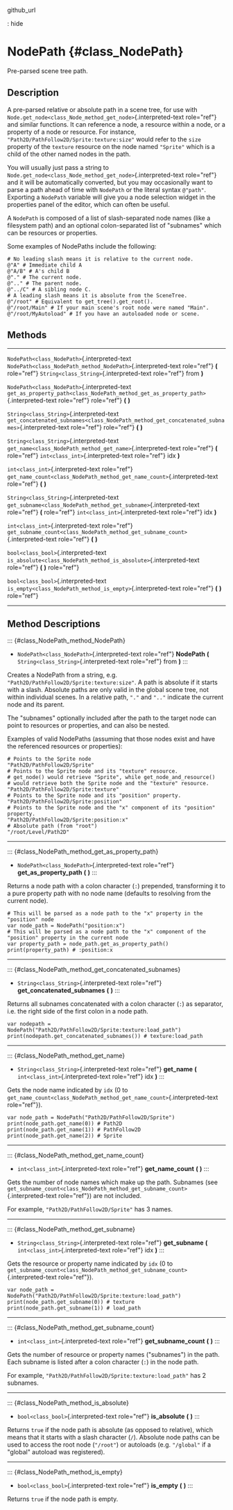 github\_url

:   hide

NodePath {#class_NodePath}
========

Pre-parsed scene tree path.

Description
-----------

A pre-parsed relative or absolute path in a scene tree, for use with
`Node.get_node<class_Node_method_get_node>`{.interpreted-text
role="ref"} and similar functions. It can reference a node, a resource
within a node, or a property of a node or resource. For instance,
`"Path2D/PathFollow2D/Sprite:texture:size"` would refer to the `size`
property of the `texture` resource on the node named `"Sprite"` which is
a child of the other named nodes in the path.

You will usually just pass a string to
`Node.get_node<class_Node_method_get_node>`{.interpreted-text
role="ref"} and it will be automatically converted, but you may
occasionally want to parse a path ahead of time with `NodePath` or the
literal syntax `@"path"`. Exporting a `NodePath` variable will give you
a node selection widget in the properties panel of the editor, which can
often be useful.

A `NodePath` is composed of a list of slash-separated node names (like a
filesystem path) and an optional colon-separated list of \"subnames\"
which can be resources or properties.

Some examples of NodePaths include the following:

    # No leading slash means it is relative to the current node.
    @"A" # Immediate child A
    @"A/B" # A's child B
    @"." # The current node.
    @".." # The parent node.
    @"../C" # A sibling node C.
    # A leading slash means it is absolute from the SceneTree.
    @"/root" # Equivalent to get_tree().get_root().
    @"/root/Main" # If your main scene's root node were named "Main".
    @"/root/MyAutoload" # If you have an autoloaded node or scene.

Methods
-------

  ---------------------------------------------- ------------------------------------------------------------------------------------------------
  `NodePath<class_NodePath>`{.interpreted-text   `NodePath<class_NodePath_method_NodePath>`{.interpreted-text role="ref"} **(**
  role="ref"}                                    `String<class_String>`{.interpreted-text role="ref"} from **)**

  `NodePath<class_NodePath>`{.interpreted-text   `get_as_property_path<class_NodePath_method_get_as_property_path>`{.interpreted-text role="ref"}
  role="ref"}                                    **(** **)**

  `String<class_String>`{.interpreted-text       `get_concatenated_subnames<class_NodePath_method_get_concatenated_subnames>`{.interpreted-text
  role="ref"}                                    role="ref"} **(** **)**

  `String<class_String>`{.interpreted-text       `get_name<class_NodePath_method_get_name>`{.interpreted-text role="ref"} **(**
  role="ref"}                                    `int<class_int>`{.interpreted-text role="ref"} idx **)**

  `int<class_int>`{.interpreted-text role="ref"} `get_name_count<class_NodePath_method_get_name_count>`{.interpreted-text role="ref"} **(** **)**

  `String<class_String>`{.interpreted-text       `get_subname<class_NodePath_method_get_subname>`{.interpreted-text role="ref"} **(**
  role="ref"}                                    `int<class_int>`{.interpreted-text role="ref"} idx **)**

  `int<class_int>`{.interpreted-text role="ref"} `get_subname_count<class_NodePath_method_get_subname_count>`{.interpreted-text role="ref"} **(**
                                                 **)**

  `bool<class_bool>`{.interpreted-text           `is_absolute<class_NodePath_method_is_absolute>`{.interpreted-text role="ref"} **(** **)**
  role="ref"}                                    

  `bool<class_bool>`{.interpreted-text           `is_empty<class_NodePath_method_is_empty>`{.interpreted-text role="ref"} **(** **)**
  role="ref"}                                    
  ---------------------------------------------- ------------------------------------------------------------------------------------------------

Method Descriptions
-------------------

::: {#class_NodePath_method_NodePath}
-   `NodePath<class_NodePath>`{.interpreted-text role="ref"}
    **NodePath** **(** `String<class_String>`{.interpreted-text
    role="ref"} from **)**
:::

Creates a NodePath from a string, e.g.
`"Path2D/PathFollow2D/Sprite:texture:size"`. A path is absolute if it
starts with a slash. Absolute paths are only valid in the global scene
tree, not within individual scenes. In a relative path, `"."` and `".."`
indicate the current node and its parent.

The \"subnames\" optionally included after the path to the target node
can point to resources or properties, and can also be nested.

Examples of valid NodePaths (assuming that those nodes exist and have
the referenced resources or properties):

    # Points to the Sprite node
    "Path2D/PathFollow2D/Sprite"
    # Points to the Sprite node and its "texture" resource.
    # get_node() would retrieve "Sprite", while get_node_and_resource()
    # would retrieve both the Sprite node and the "texture" resource.
    "Path2D/PathFollow2D/Sprite:texture"
    # Points to the Sprite node and its "position" property.
    "Path2D/PathFollow2D/Sprite:position"
    # Points to the Sprite node and the "x" component of its "position" property.
    "Path2D/PathFollow2D/Sprite:position:x"
    # Absolute path (from "root")
    "/root/Level/Path2D"

------------------------------------------------------------------------

::: {#class_NodePath_method_get_as_property_path}
-   `NodePath<class_NodePath>`{.interpreted-text role="ref"}
    **get\_as\_property\_path** **(** **)**
:::

Returns a node path with a colon character (`:`) prepended, transforming
it to a pure property path with no node name (defaults to resolving from
the current node).

    # This will be parsed as a node path to the "x" property in the "position" node
    var node_path = NodePath("position:x")
    # This will be parsed as a node path to the "x" component of the "position" property in the current node
    var property_path = node_path.get_as_property_path()
    print(property_path) # :position:x

------------------------------------------------------------------------

::: {#class_NodePath_method_get_concatenated_subnames}
-   `String<class_String>`{.interpreted-text role="ref"}
    **get\_concatenated\_subnames** **(** **)**
:::

Returns all subnames concatenated with a colon character (`:`) as
separator, i.e. the right side of the first colon in a node path.

    var nodepath = NodePath("Path2D/PathFollow2D/Sprite:texture:load_path")
    print(nodepath.get_concatenated_subnames()) # texture:load_path

------------------------------------------------------------------------

::: {#class_NodePath_method_get_name}
-   `String<class_String>`{.interpreted-text role="ref"} **get\_name**
    **(** `int<class_int>`{.interpreted-text role="ref"} idx **)**
:::

Gets the node name indicated by `idx` (0 to
`get_name_count<class_NodePath_method_get_name_count>`{.interpreted-text
role="ref"}).

    var node_path = NodePath("Path2D/PathFollow2D/Sprite")
    print(node_path.get_name(0)) # Path2D
    print(node_path.get_name(1)) # PathFollow2D
    print(node_path.get_name(2)) # Sprite

------------------------------------------------------------------------

::: {#class_NodePath_method_get_name_count}
-   `int<class_int>`{.interpreted-text role="ref"} **get\_name\_count**
    **(** **)**
:::

Gets the number of node names which make up the path. Subnames (see
`get_subname_count<class_NodePath_method_get_subname_count>`{.interpreted-text
role="ref"}) are not included.

For example, `"Path2D/PathFollow2D/Sprite"` has 3 names.

------------------------------------------------------------------------

::: {#class_NodePath_method_get_subname}
-   `String<class_String>`{.interpreted-text role="ref"}
    **get\_subname** **(** `int<class_int>`{.interpreted-text
    role="ref"} idx **)**
:::

Gets the resource or property name indicated by `idx` (0 to
`get_subname_count<class_NodePath_method_get_subname_count>`{.interpreted-text
role="ref"}).

    var node_path = NodePath("Path2D/PathFollow2D/Sprite:texture:load_path")
    print(node_path.get_subname(0)) # texture
    print(node_path.get_subname(1)) # load_path

------------------------------------------------------------------------

::: {#class_NodePath_method_get_subname_count}
-   `int<class_int>`{.interpreted-text role="ref"}
    **get\_subname\_count** **(** **)**
:::

Gets the number of resource or property names (\"subnames\") in the
path. Each subname is listed after a colon character (`:`) in the node
path.

For example, `"Path2D/PathFollow2D/Sprite:texture:load_path"` has 2
subnames.

------------------------------------------------------------------------

::: {#class_NodePath_method_is_absolute}
-   `bool<class_bool>`{.interpreted-text role="ref"} **is\_absolute**
    **(** **)**
:::

Returns `true` if the node path is absolute (as opposed to relative),
which means that it starts with a slash character (`/`). Absolute node
paths can be used to access the root node (`"/root"`) or autoloads (e.g.
`"/global"` if a \"global\" autoload was registered).

------------------------------------------------------------------------

::: {#class_NodePath_method_is_empty}
-   `bool<class_bool>`{.interpreted-text role="ref"} **is\_empty** **(**
    **)**
:::

Returns `true` if the node path is empty.
